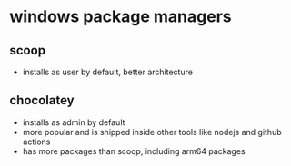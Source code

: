 # windows package managers

## scoop

- installs as user by default, better architecture

## chocolatey

- installs as admin by default
- more popular and is shipped inside other tools like nodejs and github actions
- has more packages than scoop, including arm64 packages
